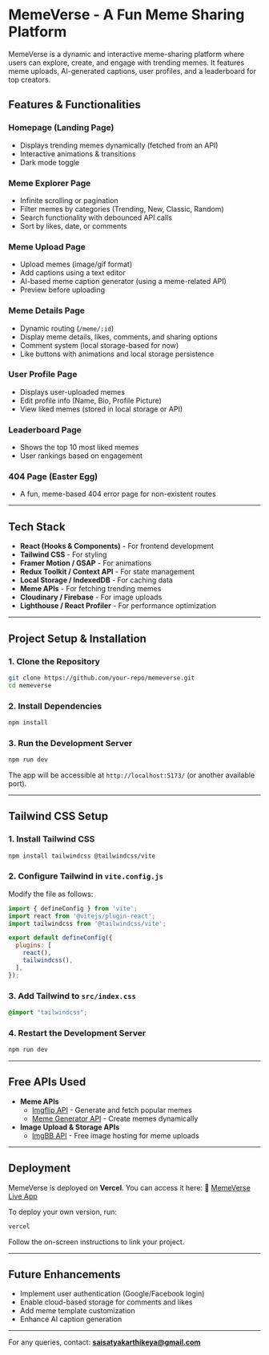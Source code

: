 # MemeVerse - A Fun Meme Sharing Platform

MemeVerse is a dynamic and interactive meme-sharing platform where users can explore, create, and engage with trending memes. It features meme uploads, AI-generated captions, user profiles, and a leaderboard for top creators.

## Features & Functionalities

### **Homepage (Landing Page)**
- Displays trending memes dynamically (fetched from an API)
- Interactive animations & transitions
- Dark mode toggle

### **Meme Explorer Page**
- Infinite scrolling or pagination
- Filter memes by categories (Trending, New, Classic, Random)
- Search functionality with debounced API calls
- Sort by likes, date, or comments

### **Meme Upload Page**
- Upload memes (image/gif format)
- Add captions using a text editor
- AI-based meme caption generator (using a meme-related API)
- Preview before uploading

### **Meme Details Page**
- Dynamic routing (`/meme/:id`)
- Display meme details, likes, comments, and sharing options
- Comment system (local storage-based for now)
- Like buttons with animations and local storage persistence

### **User Profile Page**
- Displays user-uploaded memes
- Edit profile info (Name, Bio, Profile Picture)
- View liked memes (stored in local storage or API)

### **Leaderboard Page**
- Shows the top 10 most liked memes
- User rankings based on engagement

### **404 Page (Easter Egg)**
- A fun, meme-based 404 error page for non-existent routes

---

## **Tech Stack**
- **React (Hooks & Components)** - For frontend development
- **Tailwind CSS** - For styling
- **Framer Motion / GSAP** - For animations
- **Redux Toolkit / Context API** - For state management
- **Local Storage / IndexedDB** - For caching data
- **Meme APIs** - For fetching trending memes
- **Cloudinary / Firebase** - For image uploads
- **Lighthouse / React Profiler** - For performance optimization

---

## **Project Setup & Installation**

### **1. Clone the Repository**
```sh
git clone https://github.com/your-repo/memeverse.git
cd memeverse
```

### **2. Install Dependencies**
```sh
npm install
```

### **3. Run the Development Server**
```sh
npm run dev
```

The app will be accessible at `http://localhost:5173/` (or another available port).

---

## **Tailwind CSS Setup**

### **1. Install Tailwind CSS**
```sh
npm install tailwindcss @tailwindcss/vite
```

### **2. Configure Tailwind in `vite.config.js`**
Modify the file as follows:
```js
import { defineConfig } from 'vite';
import react from '@vitejs/plugin-react';
import tailwindcss from '@tailwindcss/vite';

export default defineConfig({
  plugins: [
    react(),
    tailwindcss(),
  ],
});
```

### **3. Add Tailwind to `src/index.css`**
```css
@import "tailwindcss";
```

### **4. Restart the Development Server**
```sh
npm run dev
```

---

## **Free APIs Used**
- **Meme APIs**
  - [Imgflip API](https://api.imgflip.com/) - Generate and fetch popular memes
  - [Meme Generator API](https://memegen.link/) - Create memes dynamically
- **Image Upload & Storage APIs**
  - [ImgBB API](https://api.imgbb.com/) - Free image hosting for meme uploads

---

## **Deployment**
MemeVerse is deployed on **Vercel**. You can access it here:
🔗 [MemeVerse Live App](https://meme-verse-sandy.vercel.app/)

To deploy your own version, run:
```sh
vercel
```
Follow the on-screen instructions to link your project.

---

## **Future Enhancements**
- Implement user authentication (Google/Facebook login)
- Enable cloud-based storage for comments and likes
- Add meme template customization
- Enhance AI caption generation

---

For any queries, contact: **saisatyakarthikeya@gmail.com**

